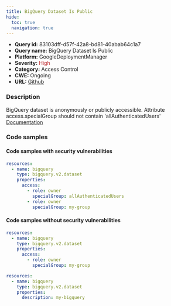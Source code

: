 ```yaml
---
title: BigQuery Dataset Is Public
hide:
  toc: true
  navigation: true
---
```


<style>
  .highlight .hll {
    background-color: #ff171742;
  }
  .md-content {
    max-width: 1100px;
    margin: 0 auto;
  }
</style>

-   **Query id:** 83103dff-d57f-42a8-bd81-40abab64c1a7
-   **Query name:** BigQuery Dataset Is Public
-   **Platform:** GoogleDeploymentManager
-   **Severity:** <span style="color:#bb2124">High</span>
-   **Category:** Access Control
-   **CWE:** Ongoing
-   **URL:** [Github](https://github.com/Checkmarx/kics/tree/master/assets/queries/googleDeploymentManager/gcp/bigquery_database_is_public)

### Description
BigQuery dataset is anonymously or publicly accessible. Attribute access.specialGroup should not contain 'allAuthenticatedUsers'<br>
[Documentation](https://cloud.google.com/bigquery/docs/reference/rest/v2/datasets)

### Code samples
#### Code samples with security vulnerabilities
```yaml title="Positive test num. 1 - yaml file" hl_lines="7"
resources:
  - name: bigquery
    type: bigquery.v2.dataset
    properties:
      access:
        - role: owner
          specialGroup: allAuthenticatedUsers
        - role: owner
          specialGroup: my-group

```


#### Code samples without security vulnerabilities
```yaml title="Negative test num. 1 - yaml file"
resources:
  - name: bigquery
    type: bigquery.v2.dataset
    properties:
      access:
        - role: owner
          specialGroup: my-group

```
```yaml title="Negative test num. 2 - yaml file"
resources:
  - name: bigquery
    type: bigquery.v2.dataset
    properties:
      description: my-bigquery

```
